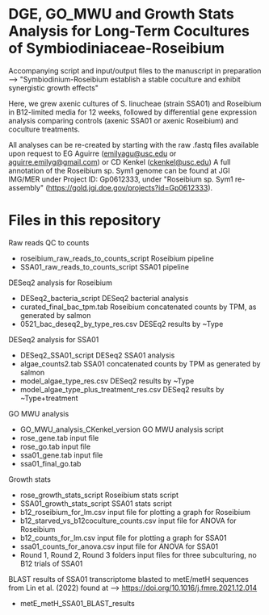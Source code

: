 # DGE, GO_MWU and Growth Stats Analysis for Long-Term Cocultures of Symbiodiniaceae-Roseibium 
Accompanying script and input/output files to the manuscript in preparation --> "Symbiodinium-Roseibium establish a stable coculture and exhibit synergistic growth effects"

Here, we grew axenic cultures of S. linucheae (strain SSA01) and Roseibium in B12-limited media for 12 weeks, followed by differential gene expression analysis comparing controls (axenic SSA01 or axenic Roseibium) and coculture treatments. 

All analyses can be re-created by starting with the raw .fastq files available upon request to EG Aguirre (emilyagu@usc.edu or aguirre.emilyg@gmail.com) or CD Kenkel (ckenkel@usc.edu)
A full annotation of the Roseibium sp. Sym1 genome can be found at JGI IMG/MER under Project ID: Gp0612333, under "Roseibium sp. Sym1 re-assembly" (https://gold.jgi.doe.gov/projects?id=Gp0612333).

# Files in this repository 

Raw reads QC to counts
- roseibium_raw_reads_to_counts_script Roseibium pipeline
- SSA01_raw_reads_to_counts_script SSA01 pipeline


DESeq2 analysis for Roseibium
- DESeq2_bacteria_script  DESeq2 bacterial analysis
- curated_final_bac_tpm.tab Roseibium concatenated counts by TPM, as generated by salmon
- 0521_bac_deseq2_by_type_res.csv DESEq2 results by ~Type


DESeq2 analysis for SSA01
- DESeq2_SSA01_script  DESeq2 SSA01 analysis
- algae_counts2.tab  SSA01 concatenated counts by TPM as generated by salmon
- model_algae_type_res.csv DESeq2 results by ~Type
- model_algae_type_plus_treatment_res.csv  DESeq2 results by ~Type+treatment


GO MWU analysis
- GO_MWU_analysis_CKenkel_version  GO MWU analysis script
- rose_gene.tab  input file
- rose_go.tab  input file
- ssa01_gene.tab input file
- ssa01_final_go.tab


Growth stats
- rose_growth_stats_script Roseibium stats script
- SSA01_growth_stats_script  SSA01 stats script
- b12_roseibium_for_lm.csv input file for plotting a graph for Roseibium
- b12_starved_vs_b12coculture_counts.csv input file for ANOVA for Roseibium
- b12_counts_for_lm.csv  input file for plotting a graph for SSA01
- ssa01_counts_for_anova.csv input file for ANOVA for SSA01
- Round 1, Round 2, Round 3 folders  input files for three subculturing, no B12 trials of SSA01


BLAST results of SSA01 transcriptome blasted to metE/metH sequences from Lin et al. (2022) found at --> https://doi.org/10.1016/j.fmre.2021.12.014
- metE_metH_SSA01_BLAST_results  




